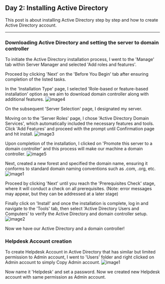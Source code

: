 ## Day 2: Installing Active Directory

This post is about installing Active Directory step by step and how to create Active Directory account.

---

### Downloading Active Directory and setting the server to domain controller

To initiate the Active Directory installation process, I went to the 'Manage' tab within Server Manager and selected 'Add roles and features'.

Proceed by clicking 'Next' on the 'Before You Begin' tab after ensuring completion of the listed tasks.

In the 'Installation Type' page, I selected 'Role-based or feature-based installation' option as we aim to download domain controller along with additional features.
![image4](https://github.com/swmoon1603/swmoon1603.github.io/assets/64879904/6f4afa74-3516-4d1d-9b5f-e28a53ef3462)

On the subsequent 'Server Selection' page, I designated my server. 

Moving on to the 'Server Roles' page, I chose 'Active Directory Domain Services', which automatically included the necessary features and tools. Click 'Add Features' and proceed with the prompt until Confirmation page and hit install.
![image3](https://github.com/swmoon1603/swmoon1603.github.io/assets/64879904/08853a48-7c32-48e5-ab70-dbb2ae024ce4)

Upon completion of the installation, I clicked on 'Promote this server to a domain controller’ and this process will make our machine a domain controller.
![image5](https://github.com/swmoon1603/swmoon1603.github.io/assets/64879904/b205da2d-400b-4ebd-934a-ba74d9ed9ce1)

Next, created a new forest and specified the domain name, ensuring it conforms to standard domain naming conventions such as .com, .org, etc.
![image1](https://github.com/swmoon1603/swmoon1603.github.io/assets/64879904/33bdb1ad-1e48-49d3-847a-dc5d84cfd27b)

Proceed by clicking 'Next' until you reach the 'Prerequisites Check' stage, where it will conduct a check on all prerequisites. 
(Note: error messages may appear, but they can be addressed at a later stage)

Finally click on 'Install' and once the installation is complete, log in and navigate to the 'Tools' tab, then select 'Active Directory Users and Computers' to verify the Active Directory and domain controller setup.
![image2](https://github.com/swmoon1603/swmoon1603.github.io/assets/64879904/7f958375-2135-4d73-abb0-0b306e5825e4)

Now we have our Active Directory and a domain controller!

### Helpdesk Account creation

To create Helpdesk Account in Active Directory that has similar but limited permission to Admin account, I went to 'Users' folder and right clicked on Admin account to simply Copy Admin account. 
![image1](https://github.com/swmoon1603/swmoon1603.github.io/assets/64879904/621583d2-ef1a-4ef1-8861-c60d91020a3e)

Now name it 'Helpdesk' and set a password. Now we created new Helpdesk account with same permission as Admin account.
